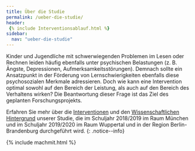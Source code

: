 ```yaml
---
title: Über die Studie
permalink: /ueber-die-studie/
header:
 {% include Interventionsablauf.html %}
sidebar:
  nav: "ueber-die-studie"
---
```


Kinder und Jugendliche mit schwerwiegenden Problemen im Lesen oder Rechnen leiden häufig ebenfalls unter psychischen Belastungen (z. B. Ängste, Depressionen, Aufmerksamkeitsstörungen).
Demnach sollte ein Ansatzpunkt in der Förderung von Lernschwierigkeiten ebenfalls diese psychosozialen Merkmale adressieren.
Doch wie kann eine Intervention optimal sowohl auf den Bereich der Leistung, als auch auf den Bereich des Verhaltens wirken?
Die Beantwortung dieser Frage ist das Ziel des geplanten Forschungsprojekts.

Erfahren Sie mehr über die [Interventionen](interventionen/) und den [Wissenschaftlichen Hintergrund](wissenschaftlicher-hintergrund/) unserer Studie, die im Schuljahr 2018/2019 im Raum München und im Schuljahr 2019/2020 im Raum Wuppertal und in der Region Berlin-Brandenburg durchgeführt wird.
{: .notice--info}

{% include machmit.html %}

